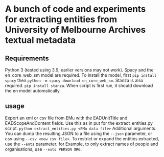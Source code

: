 # A bunch of code and experiments for extracting entities from University of Melbourne Archives textual metadata

## Requirements
Python 3 (tested using 3.9, earlier versions may not work).
Spacy and the en_core_web_sm model are required. To install the model,
first `pip install spacy` then `python -m spacy download en_core_web_sm`.
Stanza is also required. `pip install stanza`. When script is first run, it
should download the en model automatically.

## usage
Export an xml or csv file from EMu with the EADUnitTitle and EADScopeAndContent
fields. Use this as in put for the extract_entities.py script.
`python extract_entities.py <EMu data file>`
Additional arguments. You can dump the resulting JSON to a file using the `--json`
parameter, or csv using `--csv <new csv file>`. To restrict or expand the
entities extracted, use the `--ents` parameter. for Example, to only extract names
of people and organisations, use `--ents PERSON ORG`.

